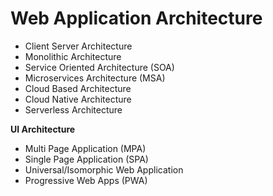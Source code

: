 # Web Application Architecture


- Client Server Architecture
- Monolithic Architecture
- Service Oriented Architecture (SOA)
- Microservices Architecture (MSA)
- Cloud Based Architecture
- Cloud Native Architecture
- Serverless Architecture


**UI Architecture**    
- Multi Page Application (MPA)
- Single Page Application (SPA)
- Universal/Isomorphic Web Application
- Progressive Web Apps (PWA)
